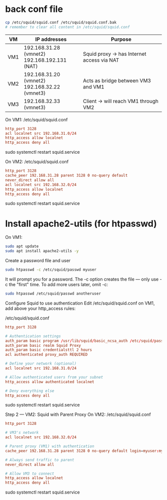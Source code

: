 
# back conf file
```bash
cp /etc/squid/squid.conf /etc/squid/squid.conf.bak
# remember to clear all content in /etc/squid/squid.conf
```

| VM  | IP addresses                                      | Purpose                                   |
| --- | ------------------------------------------------- | ----------------------------------------- |
| VM1 | 192.168.31.28 (vmnet2)<br>192.168.192.131 (NAT)   | Squid proxy → has Internet access via NAT |
| VM2 | 192.168.31.20 (vmnet2)<br>192.168.32.22 (vmnet3) | Acts as bridge between VM3 and VM1        |
| VM3 | 192.168.32.33 (vmnet3)                            | Client → will reach VM1 through VM2       |


On VM1:
/etc/squid/squid.conf
```conf
http_port 3128
acl localnet src 192.168.31.0/24
http_access allow localnet
http_access deny all
```
sudo systemctl restart squid.service

On VM2:
/etc/squid/squid.conf
```conf
http_port 3128
cache_peer 192.168.31.28 parent 3128 0 no-query default
never_direct allow all
acl localnet src 192.168.32.0/24
http_access allow localnet
http_access deny all
```
sudo systemctl restart squid.service


# Install apache2-utils (for htpasswd)

On VM1:
```bash
sudo apt update
sudo apt install apache2-utils -y
```
Create a password file and user

```bash
sudo htpasswd -c /etc/squid/passwd myuser
```
It will prompt you for a password.
The -c option creates the file — only use -c the "first" time.
To add more users later, omit -c:

```bash
sudo htpasswd /etc/squid/passwd anotheruser
```

Configure Squid to use authentication
Edit /etc/squid/squid.conf on VM1, add above your http_access rules:

/etc/squid/squid.conf
```conf
http_port 3128

# Authentication settings
auth_param basic program /usr/lib/squid/basic_ncsa_auth /etc/squid/passwd
auth_param basic realm Squid Proxy
auth_param basic credentialsttl 2 hours
acl authenticated proxy_auth REQUIRED

# Define your network (optional)
acl localnet src 192.168.31.0/24

# Allow authenticated users from your subnet
http_access allow authenticated localnet

# Deny everything else
http_access deny all
```
sudo systemctl restart squid.service

Step 2 — VM2: Squid with Parent Proxy
On VM2:
/etc/squid/squid.conf
```conf
http_port 3128

# VM3's network
acl localnet src 192.168.32.0/24

# Parent proxy (VM1) with authentication
cache_peer 192.168.31.28 parent 3128 0 no-query default login=myuser:mypassword

# Always send traffic to parent
never_direct allow all

# Allow VM3 to connect
http_access allow localnet
http_access deny all
```

sudo systemctl restart squid.service

